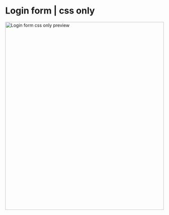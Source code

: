 <h1>Login form | css only</h1>
<img src="https://github.com/BarrioTropical/login-form-css/blob/0677ebda41d9e81fd3fe82091fe8f0c3566ed7d8/preview-login-form-css.png" alt="Login form css only preview" width="100%" height="600">


